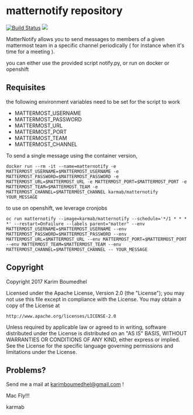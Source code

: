 # matternotify repository

[![Build Status](https://travis-ci.org/karmab/matternotify.svg?branch=master)](https://travis-ci.org/karmab/matternotify)
[![](https://images.microbadger.com/badges/image/karmab/matternotify.svg)](https://microbadger.com/images/karmab/matternotify "Get your own image badge on microbadger.com")

MatterNotify allows you to send messages to members of a given mattermost team in a specific channel periodically ( for instance when it's time for a meeting ).

you can either use the provided script notify.py, or run on docker or openshift

## Requisites

the following environment variables need to be set for the script to work

- MATTERMOST_USERNAME
- MATTERMOST_PASSWORD
- MATTERMOST_URL
- MATTERMOST_PORT
- MATTERMOST_TEAM
- MATTERMOST_CHANNEL

To send a single message using the container version, 

```
docker run --rm -it --name=matternotify -e MATTERMOST_USERNAME=$MATTERMOST_USERNAME -e MATTERMOST_PASSWORD=$MATTERMOST_PASSWORD -e MATTERMOST_URL=$MATTERMOST_URL -e MATTERMOST_PORT=$MATTERMOST_PORT -e MATTERMOST_TEAM=$MATTERMOST_TEAM -e MATTERMOST_CHANNEL=$MATTERMOST_CHANNEL karmab/matternotify YOUR_MESSAGE
```

to use on openshift, we leverage cronjobs

```
oc run matternotify --image=karmab/matternotify --schedule='*/1 * * * *' --restart=OnFailure --labels parent="matter" --env MATTERMOST_USERNAME=$MATTERMOST_USERNAME --env MATTERMOST_PASSWORD=$MATTERMOST_PASSWORD --env MATTERMOST_URL=$MATTERMOST_URL --env MATTERMOST_PORT=$MATTERMOST_PORT --env MATTERMOST_TEAM=$MATTERMOST_TEAM --env MATTERMOST_CHANNEL=$MATTERMOST_CHANNEL -- YOUR_MESSAGE
```

## Copyright

Copyright 2017 Karim Boumedhel

Licensed under the Apache License, Version 2.0 (the "License");
you may not use this file except in compliance with the License.
You may obtain a copy of the License at

    http://www.apache.org/licenses/LICENSE-2.0

Unless required by applicable law or agreed to in writing, software
distributed under the License is distributed on an "AS IS" BASIS,
WITHOUT WARRANTIES OR CONDITIONS OF ANY KIND, either express or implied.
See the License for the specific language governing permissions and
limitations under the License.

## Problems?

Send me a mail at [karimboumedhel@gmail.com](mailto:karimboumedhel@gmail.com) !

Mac Fly!!!

karmab
